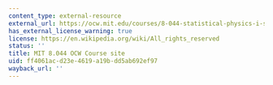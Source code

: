 ```yaml
---
content_type: external-resource
external_url: https://ocw.mit.edu/courses/8-044-statistical-physics-i-spring-2013/
has_external_license_warning: true
license: https://en.wikipedia.org/wiki/All_rights_reserved
status: ''
title: MIT 8.044 OCW Course site
uid: ff4061ac-d23e-4619-a19b-dd5ab692ef97
wayback_url: ''
---
```

